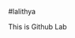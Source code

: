 
#lalithya
<!DOCTYPE html>
<html>
<head>
<title>GitHub</title>
</head>
<body>
<h>This is Github Lab
</body>
</html>

